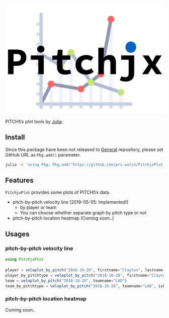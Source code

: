 ![pitchjxplot](./pitchjxplot.png)

PITCHf/x plot tools by [Julia](https://julialang.org/).

## Install

Since this package have been not released to [General](https://github.com/JuliaRegistries/General) repository, please set GitHub URL as `Pkg.add()` parameter.

```bash
julia -e 'using Pkg; Pkg.add("https://github.com/prs-watch/PitchjxPlot.jl")'
```

## Features

`PitchjxPlot` provides some plots of PITCHf/x data.

- pitch-by-pitch velocity line (2019-05-05: Implemented!)
  - by player or team
  - You can choose whether separate graph by pitch type or not
- pitch-by-pitch location heatmap (Coming soon..)

## Usages

### pitch-by-pitch velocity line

```julia
using PitchjxPlot

player = veloplot_by_pitch("2018-10-20", firstname="Clayton", lastname="Kershaw")
player_by_pitchtype = veloplot_by_pitch("2018-10-20", firstname="Clayton", lastname="Kershaw", isbypitchtype=true)
team = veloplot_by_pitch("2018-10-20", teamname="LAD")
team_by_pitchtype = veloplot_by_pitch("2018-10-20", teamname="LAD", isbypitchtype=true)
```

### pitch-by-pitch location heatmap

Coming soon..
